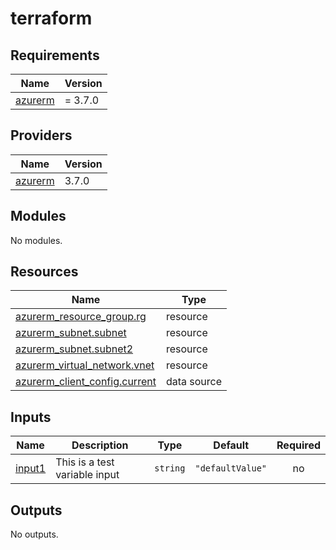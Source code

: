 # terraform

<!-- BEGINNING OF PRE-COMMIT-TERRAFORM DOCS HOOK -->
## Requirements

| Name | Version |
|------|---------|
| <a name="requirement_azurerm"></a> [azurerm](#requirement\_azurerm) | = 3.7.0 |

## Providers

| Name | Version |
|------|---------|
| <a name="provider_azurerm"></a> [azurerm](#provider\_azurerm) | 3.7.0 |

## Modules

No modules.

## Resources

| Name | Type |
|------|------|
| [azurerm_resource_group.rg](https://registry.terraform.io/providers/hashicorp/azurerm/3.7.0/docs/resources/resource_group) | resource |
| [azurerm_subnet.subnet](https://registry.terraform.io/providers/hashicorp/azurerm/3.7.0/docs/resources/subnet) | resource |
| [azurerm_subnet.subnet2](https://registry.terraform.io/providers/hashicorp/azurerm/3.7.0/docs/resources/subnet) | resource |
| [azurerm_virtual_network.vnet](https://registry.terraform.io/providers/hashicorp/azurerm/3.7.0/docs/resources/virtual_network) | resource |
| [azurerm_client_config.current](https://registry.terraform.io/providers/hashicorp/azurerm/3.7.0/docs/data-sources/client_config) | data source |

## Inputs

| Name | Description | Type | Default | Required |
|------|-------------|------|---------|:--------:|
| <a name="input_input1"></a> [input1](#input\_input1) | This is a test variable input | `string` | `"defaultValue"` | no |

## Outputs

No outputs.
<!-- END OF PRE-COMMIT-TERRAFORM DOCS HOOK -->
